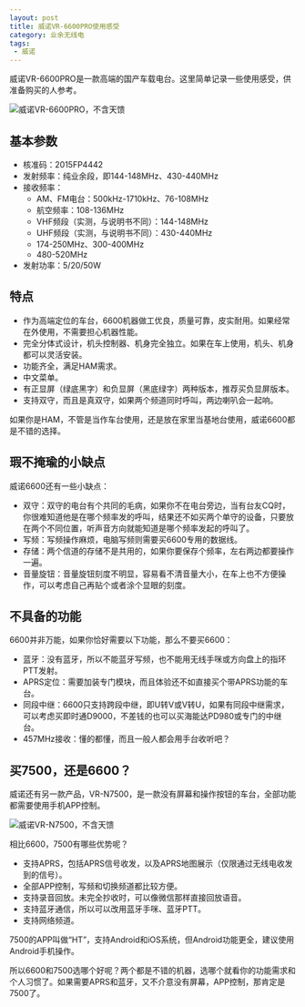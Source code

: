 ```yaml
---
layout: post
title: 威诺VR-6600PRO使用感受
category: 业余无线电
tags:
 - 威诺
---
```

威诺VR-6600PRO是一款高端的国产车载电台。这里简单记录一些使用感受，供准备购买的人参考。

<!-- more -->

![威诺VR-6600PRO，不含天馈](6600.png)

## 基本参数

* 核准码：2015FP4442
* 发射频率：纯业余段，即144-148MHz、430-440MHz
* 接收频率：
    * AM、FM电台：500kHz-1710kHz、76-108MHz
    * 航空频率：108-136MHz
    * VHF频段（实测，与说明书不同）：144-148MHz
    * UHF频段（实测，与说明书不同）：430-440MHz
    * 174-250MHz、300-400MHz
    * 480-520MHz
* 发射功率：5/20/50W

## 特点

* 作为高端定位的车台，6600机器做工优良，质量可靠，皮实耐用。如果经常在外使用，不需要担心机器性能。
* 完全分体式设计，机头控制器、机身完全独立。如果在车上使用，机头、机身都可以灵活安装。
* 功能齐全，满足HAM需求。
* 中文菜单。
* 有正显屏（绿底黑字）和负显屏（黑底绿字）两种版本，推荐买负显屏版本。
* 支持双守，而且是真双守，如果两个频道同时呼叫，两边喇叭会一起响。

如果你是HAM，不管是当作车台使用，还是放在家里当基地台使用，威诺6600都是不错的选择。

## 瑕不掩瑜的小缺点

威诺6600还有一些小缺点：

* 双守：双守的电台有个共同的毛病，如果你不在电台旁边，当有台友CQ时，你很难知道他是在哪个频率发的呼叫，结果还不如买两个单守的设备，只要放在两个不同位置，听声音方向就能知道是哪个频率发起的呼叫了。
* 写频：写频操作麻烦，电脑写频则需要买6600专用的数据线。
* 存储：两个信道的存储不是共用的，如果你要保存个频率，左右两边都要操作一遍。
* 音量旋钮：音量旋钮刻度不明显，容易看不清音量大小，在车上也不方便操作，可以考虑自己再贴个或者涂个显眼的刻度。

## 不具备的功能

6600并非万能，如果你恰好需要以下功能，那么不要买6600：

* 蓝牙：没有蓝牙，所以不能蓝牙写频，也不能用无线手咪或方向盘上的指环PTT发射。
* APRS定位：需要加装专门模块，而且体验还不如直接买个带APRS功能的车台。
* 同段中继：6600只支持跨段中继，即U转V或V转U，如果有同段中继需求，可以考虑买即时通D9000，不差钱的也可以买海能达PD980或专门的中继台。
* 457MHz接收：懂的都懂，而且一般人都会用手台收听吧？

## 买7500，还是6600？

威诺还有另一款产品，VR-N7500，是一款没有屏幕和操作按钮的车台，全部功能都需要使用手机APP控制。

![威诺VR-N7500，不含天馈](7500.png)

相比6600，7500有哪些优势呢？

* 支持APRS，包括APRS信号收发，以及APRS地图展示（仅限通过无线电收发到的信号）。
* 全部APP控制，写频和切换频道都比较方便。
* 支持录音回放。未完全抄收时，可以像微信那样直接回放语音。
* 支持蓝牙通信，所以可以改用蓝牙手咪、蓝牙PTT。
* 支持网络频道。

7500的APP叫做“HT”，支持Android和iOS系统，但Android功能更全，建议使用Android手机操作。

所以6600和7500选哪个好呢？两个都是不错的机器，选哪个就看你的功能需求和个人习惯了。如果需要APRS和蓝牙，又不介意没有屏幕，APP控制，那肯定是7500了。
